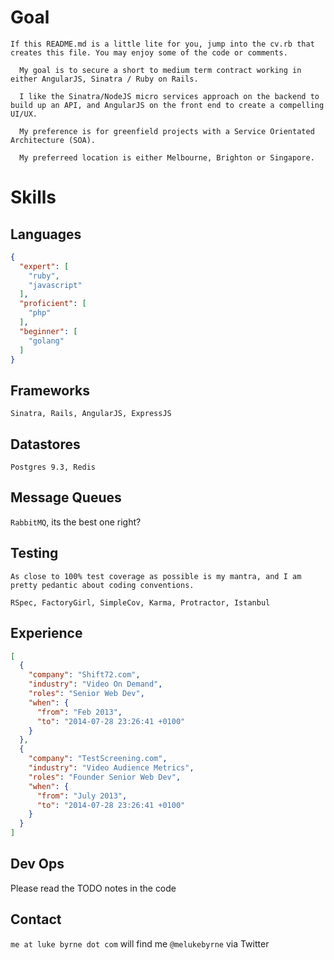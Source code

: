 # Goal
`If this README.md is a little lite for you, jump into the cv.rb that creates this file. You may enjoy some of the code or comments.`

      My goal is to secure a short to medium term contract working in either AngularJS, Sinatra / Ruby on Rails.

      I like the Sinatra/NodeJS micro services approach on the backend to build up an API, and AngularJS on the front end to create a compelling UI/UX.

      My preference is for greenfield projects with a Service Orientated Architecture (SOA).

      My preferreed location is either Melbourne, Brighton or Singapore.


# Skills
## Languages
```json
{
  "expert": [
    "ruby",
    "javascript"
  ],
  "proficient": [
    "php"
  ],
  "beginner": [
    "golang"
  ]
}
```

## Frameworks
`Sinatra, Rails, AngularJS, ExpressJS`

## Datastores
`Postgres 9.3, Redis`

## Message Queues
`RabbitMQ`, its the best one right?

## Testing
`As close to 100% test coverage as possible is my mantra, and I am pretty pedantic about coding conventions.`

`RSpec, FactoryGirl, SimpleCov, Karma, Protractor, Istanbul`

## Experience
```json
[
  {
    "company": "Shift72.com",
    "industry": "Video On Demand",
    "roles": "Senior Web Dev",
    "when": {
      "from": "Feb 2013",
      "to": "2014-07-28 23:26:41 +0100"
    }
  },
  {
    "company": "TestScreening.com",
    "industry": "Video Audience Metrics",
    "roles": "Founder Senior Web Dev",
    "when": {
      "from": "July 2013",
      "to": "2014-07-28 23:26:41 +0100"
    }
  }
]
```

## Dev Ops
Please read the TODO notes in the code

## Contact
`me at luke byrne dot com` will find me
`@melukebyrne` via Twitter
